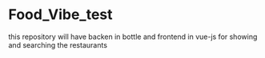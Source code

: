 # Food_Vibe_test
this repository will have backen in bottle and frontend in vue-js for showing and searching the restaurants
